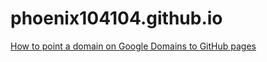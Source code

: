 phoenix104104.github.io
=======================

[How to point a domain on Google Domains to GitHub pages](http://www.curtismlarson.com/blog/2015/04/12/github-pages-google-domains/)
